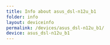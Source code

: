```yaml
---
title: Info about asus_dsl-n12u_b1
folder: info
layout: deviceinfo
permalink: /devices/asus_dsl-n12u_b1/
device: asus_dsl-n12u_b1
---
```


